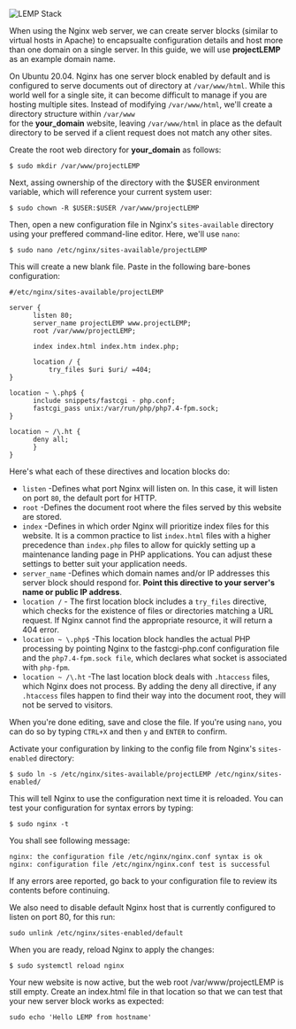 ![LEMP Stack](https://github.com/silviob99/Project-2-Linux-Administration-NginX-MySQL-PHP-LEMP/assets/107585020/3275435e-e0bd-4ef1-a8a9-d5e36efbde81)

When using the Nginx web server, we can create server blocks (similar to virtual hosts in Apache) to encapsualte configuration details and host more than one domain on a single server. In this guide, we will use **projectLEMP** as an example domain name. 

On Ubuntu 20.04. Nginx has one server block enabled by default and is configured to serve documents out of directory at ```/var/www/html```. While this world well for a single site, it can become difficult to manage if you are hosting multiple sites. Instead of modifying ```/var/www/html```, we'll create a directory structure within ```/var/www```  
for the **your_domain** website, leaving ```/var/www/html``` in place as the default directory to be served if a client request does not match any other sites.  

Create the root web directory for **your_domain** as follows:  

```
$ sudo mkdir /var/www/projectLEMP
```

Next, assing ownership of the directory with the $USER environment variable, which will reference your current system user:  

```
$ sudo chown -R $USER:$USER /var/www/projectLEMP 
```

Then, open a new configuration file in Nginx's ```sites-available``` directory using your preffered command-line editor. Here, we'll use ```nano```:

```
$ sudo nano /etc/nginx/sites-available/projectLEMP
```

This will create a new blank file. Paste in the following bare-bones configuration:  

```
#/etc/nginx/sites-available/projectLEMP

server {
      listen 80;
      server_name projectLEMP www.projectLEMP;
      root /var/www/projectLEMP;

      index index.html index.htm index.php;

      location / {
          try_files $uri $uri/ =404; 
}

location ~ \.php$ {
      include snippets/fastcgi - php.conf;
      fastcgi_pass unix:/var/run/php/php7.4-fpm.sock;
}

location ~ /\.ht {
      deny all;
      }
}
```

Here's what each of these directives and location blocks do:

* ```listen``` -Defines what port Nginx will listen on. In this case, it will listen on port ```80```, the default port for HTTP.
* ```root``` -Defines the document root where the files served by this website are stored.
* ```index``` -Defines in which order Nginx will prioritize index files for this website. It is a common practice to list ```index.html``` files with a higher precedence than ```index.php``` files to allow for quickly setting up a maintenance landing page in PHP applications. You can adjust these settings to better suit your application needs.
* ```server_name``` -Defines which domain names and/or IP addresses this server block should respond for. **Point this directive to your server's name or public IP address**.
* ```location /``` - The first location block includes a ```try_files``` directive, which checks for the existence of files or directories matching a URL request. If Nginx cannot find the appropriate resource, it will return a 404 error.
* ```location ~ \.php$``` -This location block handles the actual PHP processing by pointing Nginx to the fastcgi-php.conf configuration file and the ```php7.4-fpm.sock file```, which declares what socket is associated with ```php-fpm```.
* ```location ~ /\.ht``` -The last location block deals with ```.htaccess``` files, which Nginx does not process. By adding the deny all directive, if any ```.htaccess``` files happen to find their way into the document root, they will not be served to visitors.

When you're done editing, save and close the file. If you're using ```nano```, you can do so by typing ```CTRL+X``` and then ```y``` and ```ENTER``` to confirm.  

Activate your configuration by linking to the config file from Nginx's ```sites-enabled``` directory:  

```
$ sudo ln -s /etc/nginx/sites-available/projectLEMP /etc/nginx/sites-enabled/
``` 

This will tell Nginx to use the configuration next time it is reloaded. You can test your configuration for syntax errors by typing:  

```
$ sudo nginx -t
```  
You shall see following message:  

```
nginx: the configuration file /etc/nginx/nginx.conf syntax is ok
nginx: configuration file /etc/nginx/nginx.conf test is successful
```  

If any errors aree reported, go back to your configuration file to review its contents before continuing.  

We also need to disable default Nginx host that is currently configured to listen on port 80, for this run:  

``` 
sudo unlink /etc/nginx/sites-enabled/default
``` 
When you are ready, reload Nginx to apply the changes:  

```
$ sudo systemctl reload nginx
```  

Your new website is now active, but the web root /var/www/projectLEMP is still empty. Create an index.html file in that location so that we can test that your new server block works as expected:  

``` 
sudo echo 'Hello LEMP from hostname' 
